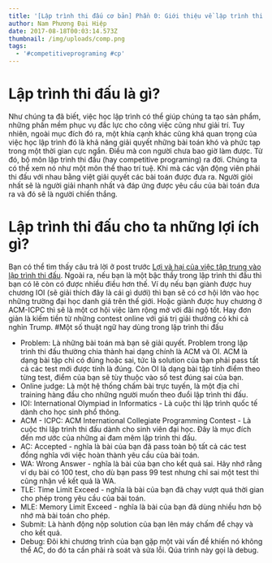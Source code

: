 ```yaml
---
title: '[Lập trình thi đấu cơ bản] Phần 0: Giới thiệu về lập trình thi đấu'
author: Nam Phương Đại Hiệp
date: 2017-08-18T00:03:14.573Z
thumbnail: /img/uploads/comp.png
tags:
  - '#competitiveprograming #cp'
---
```

# Lập trình thi đấu là gì?
Như chúng ta đã biết, việc học lập trình có thể giúp chúng ta tạo sản phẩm, những phần mềm phục vụ đắc lực cho công việc cũng như giải trí. Tuy nhiên, ngoài mục đích đó ra, một khía cạnh khác cũng khá quan trọng của việc học lập trình đó là khả năng giải quyết những bài toán khó và phức tạp trong một thời gian cực ngắn. Điều mà con người chưa bao giờ làm được. Từ đó, bộ môn lập trình thi đấu (hay competitive programing) ra đời. Chúng ta có thể xem nó như một môn thể thao trí tuệ. Khi mà các vận động viên phải thi đấu với nhau bằng việt giải quyết các bài toán được đưa ra. Người giỏi nhất sẽ là người giải nhanh nhất và đáp ứng được yêu cầu của bài toán đưa ra và đó sẽ là người chiến thắng.
# Lập trình thi đấu cho ta những lợi ích gì?
Bạn có thể tìm thấy câu trả lời ở post trước [Lợi và hại của việc tập trung vào lập trình thi đấu](http://cowboycoder.tech/article/loi-va-hai-cua-viec-tap-trung-don-le-vao-lap-trinh-thi-dau).
Ngoài ra, nếu bạn là một bậc thầy trong lập trình thi đấu thì bạn có lẽ còn có được nhiều điều hơn thế. Ví dụ nếu bạn giành được huy chương IOI (sẽ giải thích đây là cái gì dưới) thì bạn sẽ có cơ hội lớn vào học những trường đại học danh giá trên thế giới. Hoặc giành được huy chương ở ACM-ICPC thì sẽ là một cơ hội việc làm rộng mở với đãi ngộ tốt.
Hay đơn giản là kiếm tiền từ những contest online với giá trị giải thưởng có khi cả nghìn Trump.
#Một số thuật ngữ hay dùng trong lập trình thi đấu
- Problem: Là những bài toán mà bạn sẽ giải quyết. Problem trong lập trình thi đấu thường chia thành hai dạng chính là ACM và OI. ACM là dạng bài tập chỉ có đúng hoặc sai, tức là solution của bạn phải pass tất cả các test mới được tính là đúng. Còn OI là dạng bài tập tính điểm theo từng test, điểm của bạn sẽ tùy thuộc vào số test đúng sai của bạn.
- Online judge: Là một hệ thống chấm bài trực tuyến, là một địa chỉ training hàng đầu cho những người muốn theo đuổi lập trình thi đấu.
- IOI: International Olympiad in Informatics - Là cuộc thi lập trình quốc tế dành cho học sinh phổ thông.
- ACM - ICPC: ACM International Collegiate Programming Contest - Là cuộc thi lập trình thi đấu dành cho sinh viên đại học. Đây là mục đích đến mơ ước của những ai đam mêm lập trình thi đấu.
- AC: Accepted - nghĩa là bài của bạn đã pass toàn bộ tất cả các test đồng nghĩa với việc hoàn thành yêu cầu của bài toán.
- WA: Wrong Answer - nghĩa là bài của bạn cho kết quả sai. Hãy nhớ rằng ví dụ bài có 100 test, cho dù bạn pass 99 test nhưng chỉ sai một test thì cũng nhận về kết quả là WA.
- TLE: Time Limit Exceed - nghĩa là bài của bạn đã chạy vượt quá thời gian cho phép trong yêu cầu của bài toán.
- MLE: Memory Limit Exceed - nghĩa là bài của bạn đã dùng nhiều hơn bộ nhớ mà bài toán cho phép.
- Submit: Là hành động nộp solution của bạn lên máy chấm để chạy và cho kết quả.
- Debug: Đôi khi chương trình của bạn gặp một vài vấn đề khiến nó không thể AC, do đó ta cần phải rà soát và sửa lỗi. Qúa trình này gọi là debug. 


